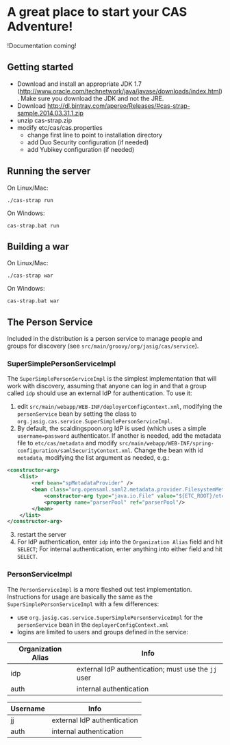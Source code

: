 # A great place to start your CAS Adventure!

!Documentation coming!

## Getting started

* Download and install an appropriate JDK 1.7 (http://www.oracle.com/technetwork/java/javase/downloads/index.html). Make sure you download the JDK and not the JRE.
* Download http://dl.bintray.com/apereo/Releases/#cas-strap-sample.2014.03.31.1.zip
* unzip cas-strap.zip
* modify etc/cas/cas.properties
  * change first line to point to installation directory
  * add Duo Security configuration (if needed)
  * add Yubikey configuration (if needed)

## Running the server

On Linux/Mac:

```shell
./cas-strap run
```

On Windows:

```shell
cas-strap.bat run
```

## Building a war

On Linux/Mac:

```shell
./cas-strap war
```

On Windows:

```shell
cas-strap.bat war
```

## The Person Service
Included in the distribution is a person service to manage people and groups for discovery (see `src/main/groovy/org/jasig/cas/service`).

### SuperSimplePersonServiceImpl

The `SuperSimplePersonServiceImpl` is the simplest implementation that will work with discovery, assuming that anyone
can log in and that a group called `idp` should use an external IdP for authentication. To use it:

1. edit `src/main/webapp/WEB-INF/deployerConfigContext.xml`, modifying the `personService` bean by setting the class to
`org.jasig.cas.service.SuperSimplePersonServiceImpl`.
2. By default, the scaldingspoon.org IdP is used (which uses a simple `username=password` authenticator. If another is
needed, add the metadata file to `etc/cas/metadata` and modify `src/main/webapp/WEB-INF/spring-configuration/samlSecurityContext.xml`.
Change the bean with id `metadata`, modifying the list argument as needed, e.g.:
```xml
<constructor-arg>
    <list>
        <ref bean="spMetadataProvider" />
        <bean class="org.opensaml.saml2.metadata.provider.FilesystemMetadataProvider">
            <constructor-arg type="java.io.File" value="${ETC_ROOT}/etc/cas/metadata/idp.xml" />
            <property name="parserPool" ref="parserPool"/>
        </bean>
    </list>
</constructor-arg>
```
3. restart the server
4. For IdP authentication, enter `idp` into the `Organization Alias` field and hit `SELECT`; For internal authentication,
enter anything into either field and hit `SELECT`.

### PersonServiceImpl

The `PersonServiceImpl` is a more fleshed out test implementation. Instructions for usage are basically the same as the
`SuperSimplePersonServiceImpl` with a few differences:
* use `org.jasig.cas.service.SuperSimplePersonServiceImpl` for the `personService` bean in the `deployerConfigContext.xml`
* logins are limited to users and groups defined in the service:

|Organization Alias|Info|
|-----------------|----|
|idp|external IdP authentication; must use the `jj` user|
|auth|internal authentication|

|Username|Info|
|----|----|
|jj|external IdP authentication|
|auth|internal authentication|
